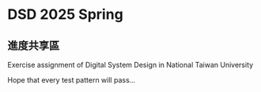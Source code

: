 # DSD 2025 Spring

## 進度共享區

Exercise assignment of Digital System Design in National Taiwan University

Hope that every test pattern will pass...
